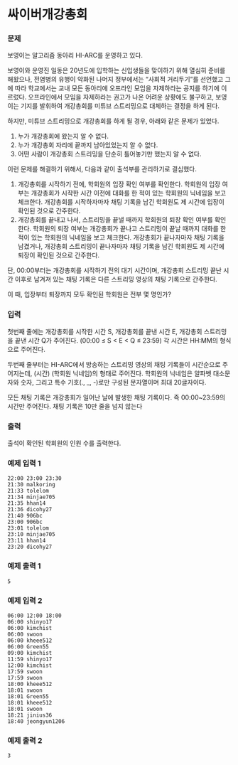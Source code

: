 # 싸이버개강총회
### 문제 

보영이는 알고리즘 동아리 HI-ARC를 운영하고 있다.

보영이와 운영진 일동은 20년도에 입학하는 신입생들을 맞이하기 위해 열심히 준비를 해왔으나, 전염병의 유행이 악화된 나머지 정부에서는 “사회적 거리두기”를 선언했고 그에 따라 학교에서는 교내 모든 동아리에 오프라인 모임을 자제하라는 공지를 하기에 이르렀다. 오프라인에서 모임을 자제하라는 권고가 나온 어려운 상황에도 불구하고, 보영이는 기지를 발휘하여 개강총회를 미튜브 스트리밍으로 대체하는 결정을 하게 된다.

하지만, 미튜브 스트리밍으로 개강총회를 하게 될 경우, 아래와 같은 문제가 있었다.

1. 누가 개강총회에 왔는지 알 수 없다.
2. 누가 개강총회 자리에 끝까지 남아있었는지 알 수 없다.
3. 어떤 사람이 개강총회 스트리밍을 단순히 틀어놓기만 했는지 알 수 없다.

이런 문제를 해결하기 위해서, 다음과 같이 출석부를 관리하기로 결심했다.

1. 개강총회를 시작하기 전에, 학회원의 입장 확인 여부를 확인한다. 학회원의 입장 여부는 개강총회가 시작한 시간 이전에 대화를 한 적이 있는 학회원의 닉네임을 보고 체크한다. 개강총회를 시작하자마자 채팅 기록을 남긴 학회원도 제 시간에 입장이 확인된 것으로 간주한다.
2. 개강총회를 끝내고 나서, 스트리밍을 끝낼 때까지 학회원의 퇴장 확인 여부를 확인한다. 학회원의 퇴장 여부는 개강총회가 끝나고 스트리밍이 끝날 때까지 대화를 한 적이 있는 학회원의 닉네임을 보고 체크한다. 개강총회가 끝나자마자 채팅 기록을 남겼거나, 개강총회 스트리밍이 끝나자마자 채팅 기록을 남긴 학회원도 제 시간에 퇴장이 확인된 것으로 간주한다.  

단, 00:00부터는 개강총회를 시작하기 전의 대기 시간이며, 개강총회 스트리밍 끝난 시간 이후로 남겨져 있는 채팅 기록은 다른 스트리밍 영상의 채팅 기록으로 간주한다.

이 때, 입장부터 퇴장까지 모두 확인된 학회원은 전부 몇 명인가?

### 입력

첫번째 줄에는 개강총회를 시작한 시간 S, 개강총회를 끝낸 시간 E, 개강총회 스트리밍을 끝낸 시간 Q가 주어진다. (00:00 ≤ S < E < Q ≤ 23:59)
각 시간은 HH:MM의 형식으로 주어진다.

두번째 줄부터는 HI-ARC에서 방송하는 스트리밍 영상의 채팅 기록들이 시간순으로 주어지는데, (시간) (학회원 닉네임)의 형태로 주어진다. 학회원의 닉네임은 알파벳 대소문자와 숫자, 그리고 특수 기호(., _, -)로만 구성된 문자열이며 최대 20글자이다.

모든 채팅 기록은 개강총회가 일어난 날에 발생한 채팅 기록이다. 즉 00:00~23:59의 시간만 주어진다. 채팅 기록은 10만 줄을 넘지 않는다

### 출력

출석이 확인된 학회원의 인원 수를 출력한다.

### 예제 입력 1

~~~
22:00 23:00 23:30
21:30 malkoring
21:33 tolelom
21:34 minjae705
21:35 hhan14
21:36 dicohy27
21:40 906bc
23:00 906bc
23:01 tolelom
23:10 minjae705
23:11 hhan14
23:20 dicohy27
~~~

### 예제 출력 1

~~~
5
~~~

### 예제 입력 2

~~~
06:00 12:00 18:00
06:00 shinyo17
06:00 kimchist
06:00 swoon
06:00 kheee512
06:00 Green55
09:00 kimchist
11:59 shinyo17
12:00 kimchist
17:59 swoon
17:59 swoon
18:00 kheee512
18:01 swoon
18:01 Green55
18:01 kheee512
18:01 swoon
18:21 jinius36
18:40 jeongyun1206
~~~

### 예제 출력 2

~~~
3
~~~

